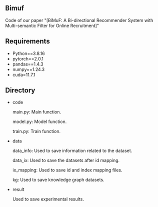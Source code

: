 ## Bimuf
Code of our paper "[BiMuF: A Bi-directional Recommender System
with Multi-semantic Filter for Online Recruitment]"

## Requirements
* Python==3.8.16
* pytorch==2.0.1
* pandas==1.4.3
* numpy==1.24.3
* cuda=11.7.1

## Directory

- code

  main.py: Main function.

  model.py: Model function.

  train.py: Train function.

- data

  data_info: Used to save information related to the dataset.

  data_ix: Used to save the datasets after id mapping.

  ix_mapping: Used to save id and index mapping files.

  kg: Used to save knowledge graph datasets.

- result

  Used to save experimental results.

